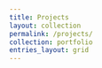 ```yaml
---
title: Projects
layout: collection
permalink: /projects/
collection: portfolio
entries_layout: grid
---
```


